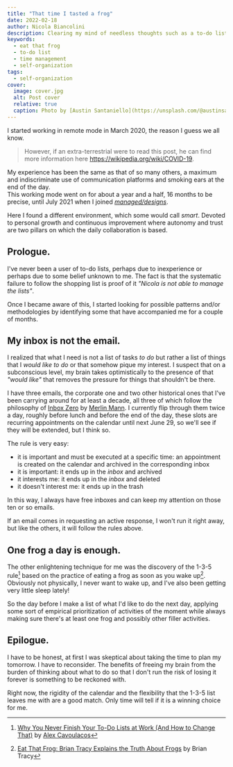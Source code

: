 ```yaml
---
title: "That time I tasted a frog"
date: 2022-02-18
author: Nicola Biancolini
description: Clearing my mind of needless thoughts such as a to-do list turned out to be a very good thing for me. Finding the right way to achieve it wasn't so easy, however.
keywords: 
  - eat that frog
  - to-do list
  - time management
  - self-organization
tags:
  - self-organization
cover:
  image: cover.jpg
  alt: Post cover
  relative: true
  caption: Photo by [Austin Santaniello](https://unsplash.com/@austinsantaniello?utm_source=unsplash&utm_medium=referral&utm_content=creditCopyText) on [Unsplash](https://unsplash.com/s/photos/eat-frog?utm_source=unsplash&utm_medium=referral&utm_content=creditCopyText)
---
```


I started working in remote mode in March 2020, the reason I guess we all know.

> However, if an extra-terrestrial were to read this post, he can find more information here https://wikipedia.org/wiki/COVID-19.

My experience has been the same as that of so many others, a maximum and indiscriminate use of communication platforms and smoking ears at the end of the day.  
This working mode went on for about a year and a half, 16 months to be precise, until July 2021 when I joined [*managed/designs*](https://www.manageddesigns.it/).

<!-- 
  Todo.
  Replate {working-in-md} with link to ../working-in-md post, when available.
-->
<!-- {working-in-md} -->
Here I found a different environment, which some would call *smart*. Devoted to personal growth and continuous improvement where autonomy and trust are two pillars on which the daily collaboration is based.
<!-- {working-in-md} --> 

## Prologue.

I've never been a user of to-do lists, perhaps due to inexperience or perhaps due to some belief unknown to me. The fact is that the systematic failure to follow the shopping list is proof of it *"Nicola is not able to manage the lists"*.

Once I became aware of this, I started looking for possible patterns and/or methodologies by identifying some that have accompanied me for a couple of months.

## My inbox is not the email.

I realized that what I need is not a list of tasks *to do* but rather a list of things that I *would like to do* or that somehow pique my interest. I suspect that on a subconscious level, my brain takes optimistically to the presence of that *"would like"* that removes the pressure for things that shouldn't be there.

I have three emails, the corporate one and two other historical ones that I've been carrying around for at least a decade, all three of which follow the philosophy of [Inbox Zero](https://www.43folders.com/izero "Index of articles related to the Inbox Zero technique") by [Merlin Mann](http://www.merlinmann.com/ "Merlin Mann's personal website"). I currently flip through them twice a day, roughly before lunch and before the end of the day, these slots are recurring appointments on the calendar until next June 29, so we'll see if they will be extended, but I think so.

The rule is very easy:

  - it is important and must be executed at a specific time: an appointment is created on the calendar and archived in the corresponding inbox
  - it is important: it ends up in the *inbox* and archived
  - it interests me: it ends up in the *inbox* and deleted
  - it doesn't interest me: it ends up in the trash

In this way, I always have free inboxes and can keep my attention on those ten or so emails.

If an email comes in requesting an active response, I won't run it right away, but like the others, it will follow the rules above.

## One frog a day is enough.

The other enlightening technique for me was the discovery of the 1-3-5 rule[^1] based on the practice of eating a frog as soon as you wake up[^2]. Obviously not physically, I never want to wake up, and I've also been getting very little sleep lately!

[^1]: [Why You Never Finish Your To-Do Lists at Work (And How to Change That)](https://www.themuse.com/advice/why-you-never-finish-your-todo-lists-at-work-and-how-to-change-that) by [Alex Cavoulacos](https://www.themuse.com/author/alex-cavoulacos)

[^2]: [Eat That Frog: Brian Tracy Explains the Truth About Frogs](https://www.briantracy.com/blog/time-management/the-truth-about-frogs) by Brian Tracy

So the day before I make a list of what I'd like to do the next day, applying some sort of empirical prioritization of activities of the moment while always making sure there's at least one frog and possibly other filler activities.

## Epilogue.

I have to be honest, at first I was skeptical about taking the time to plan my tomorrow. I have to reconsider. The benefits of freeing my brain from the burden of thinking about what to do so that I don't run the risk of losing it forever is something to be reckoned with.

Right now, the rigidity of the calendar and the flexibility that the 1-3-5 list leaves me with are a good match. Only time will tell if it is a winning choice for me.
